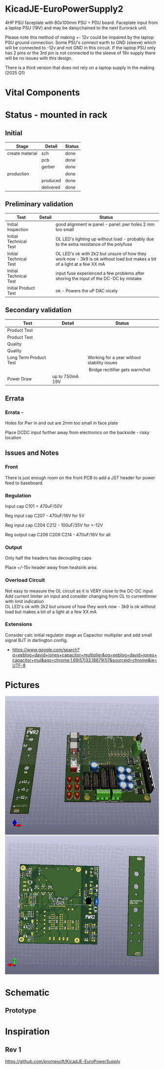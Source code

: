 # KicadJE-EuroPowerSupply2
4HP PSU faceplate with 80x100mm PSU + PDU board. Faceplate input from a laptop PSU (19V) and may be daisychained to the next Eurorack unit.

Please note this method of making +- 12v could be impaired by the laptop PSU ground connection. Some PSU's connect earth to GND (sleeve) which will be connected to -12v and not GND in this circuit. If the laptop PSU only has 2 pins or the 3rd pin is not connected to the sleeve of 19v supply there will be no issues with this design.

There is a third version that does not rely on a laptop supply in the making (2025 Q1)

# Vital Components

# Status - mounted in rack
## Initial 
| Stage  | Detail | Status |
| ------------- | ------------- | ------------- |
| create material  | sch | done |
| | pcb | done |
| | gerber | done |
| production  |   | done |
|  | produced | done |
|  | delivered | done |
## Preliminary validation
| Test  | Detail | Status |
| ------------- | ------------- | ------------- |
| Initial Inspection | | good alignment w panel - panel: pwr holes 2 mm too small |
| Initial Technical Test |  | OL LED's lighting up without load - probably due to the extra resistance of the polyfuse |
| Initial Technical Test |  | OL LED's ok with 2k2 but unsure of how they work now - 3k9 is ok without load but makes a bit of a light at a few XX mA |
| Initial Technical Test |  | input fuse experienced a few problems after shoring the input of the DC-DC by mistake
| Initial Product Test |  | ok - Powers the uP DAC nicely|

## Secondary validation
| Test  | Detail | Status |
| ------------- | ------------- |------------- |
| Product Test |  | |
| Product Test |  | |
| Quality |  | |
| Quality | | |
| Long Term Product Test |  | Working for a year without stability issues | 
|  | | Bridge recitifier gets warm/hot |
| Power Draw | up to 750mA 19V | 

## Errata
### Errata - 
Holes for Pwr in and out are 2mm too small in face plate

Place DCDC input further away from electronics on the backside - risky location

## Issues and Notes
### Front
There is just enough room on the front PCB to add a JST header for power feed to baseboard.

### Regulation
Input cap C101 = 470uF/50V

Reg input cap C207 - 470uF/16V for 5V

Reg input cap C204 C212 - 100uF/35V for +-12V

Reg output cap C206 C209 C214 - 470uF/16V for all

### Output
Only half the headers has decoupling caps

Place +/-15v header away from heatsink area.

### Overload Circuit
Not easy to measure the OL circuit as it is VERY close to the DC-DC input  
Add current limiter on input and consider changing from OL to currentlimier with limit indication  
OL LED's ok with 2k2 but unsure of how they work now - 3k9 is ok without load but makes a bit of a light at a few XX mA  

### Extensions
Consider calc initial regulator stage as Capacitor multiplier and add small signal BJT in darlington config.
 - https://www.google.com/search?q=eeblog+david+jones+capacitor+multiplier&oq=eeblog+david+jones+capacitor+mul&aqs=chrome.1.69i57j33.18679j1j7&sourceid=chrome&ie=UTF-8

# Pictures
![](KicadJE-EuroPowerSupply2_top.png)
![](KicadJE-EuroPowerSupply2_bottom.png)
# Schematic

## Prototype


# Inspiration
## Rev 1
https://github.com/promesoft/KicadJE-EuroPowerSupply
